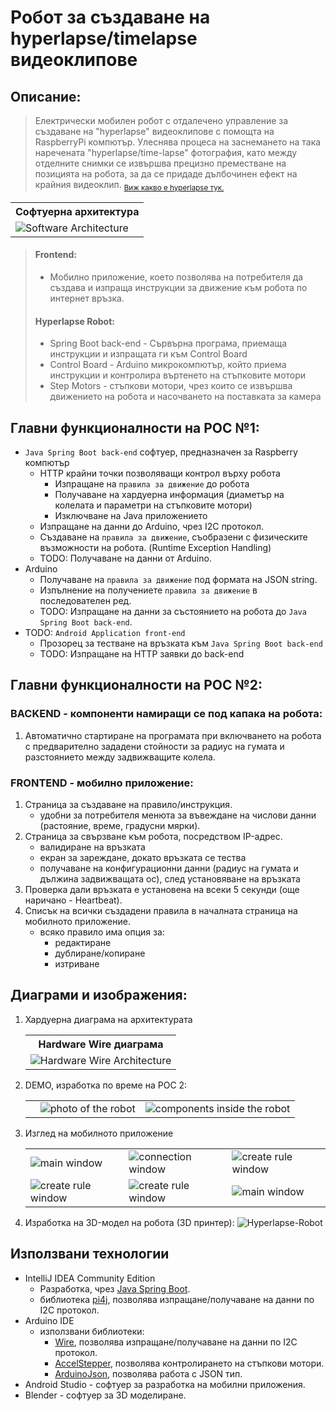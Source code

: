# Робот за създаване на hyperlapse/timelapse видеоклипове

## Описание:
> Електрически мобилен робот с отдалечено управление за създаване на "hyperlapse" видеоклипове с помощта на RaspberryPi компютър. Улеснява процеса на заснемането на така наречената "hyperlapse/time-lapse" фотография, като между отделните снимки се извършва прецизно преместване на позицията на робота, за да се придаде дълбочинен ефект на крайния видеоклип.
<sub>[Виж какво е hyperlapse тук.](https://youtu.be/y_4p6_KsqoE)</sub>

<table>
      <tr>
        <th>Софтуерна архитектура</th>
      </tr>
      <tr>
        <td>
          <img alt="Software Architecture" src="https://user-images.githubusercontent.com/61236255/214010093-9ca15fc7-d8e1-471a-8f83-3d7fa9c7d574.png">
        </td>
      </tr>
      </table>
    
    
>#### Frontend:</br>
>   - Мобилно приложение, което позволява на потребителя да създава и изпраща инструкции за движение към робота по интернет връзка.
>#### Hyperlapse Robot:</br>
>   - Spring Boot back-end - Сървърна програма, приемаща инструкции и изпращата ги към Control Board
>   - Control Board - Arduino микрокомпютър, който приема инструкции и контролира въртенето на стъпковите мотори
>   - Step Motors - стъпкови мотори, чрез които се извършва движението на робота и насочването на поставката за камера


## Главни функционалности на POC №1:
- `Java Spring Boot back-end` софтуер, предназначен за Raspberry компютър
  - HTTP крайни точки позволяващи контрол върху робота
    - Изпращане на `правила за движение` до робота
    - Получаване на хардуерна информация (диаметър на колелата и параметри на стъпковите мотори)
    - Изключване на Java приложението
  - Изпращане на данни до Arduino, чрез I2C протокол.
  - Създаване на `правила за движение`, съобразени с физическите възможности на робота. (Runtime Exception Handling)
  - TODO: Получаване на данни от Arduino.
- Arduino
  - Получаване на `правила за движение` под формата на JSON string.
  - Изпълнение на получениете `правила за движение` в последователен ред.
  - TODO: Изпращане на данни за състоянието на робота до `Java Spring Boot back-end`.
- TODO: `Android Application front-end`
  - Прозорец за тестване на връзката към `Java Spring Boot back-end`
  - TODO: Изпращане на HTTP заявки до back-end

## Главни функционалности на POC №2:
### BACKEND - компоненти намиращи се под капака на робота:
1. Автоматично стартиране на програмата при включването на робота с предварително зададени стойности за радиус на гумата и разстоянието между задвижващите колела.

### FRONTEND - мобилно приложение:
1. Страница за създаване на правило/инструкция.
    - удобни за потребителя менюта за въвеждане на числови данни (растояние, време, градусни мярки).
2. Страница за свързване към робота, посредством IP-адрес.
   - валидиране на връзката
   - екран за зареждане, докато връзката се тества
   - получаване на конфигурационни данни (радиус на гумата и дължина задвижващата ос), след установяване на връзката
3. Проверка дали връзката е установена на всеки 5 секунди (още наричано - Heartbeat).
4. Списък на всички създадени правила в началната страница на мобилното приложение.
   - всяко правило има опция за:
     - редактиране
     - дублиране/копиране
     - изтриване

## Диаграми и изображения:
1. Хардуерна диаграма на архитектурата
    <table>
      <tr>
        <th>Hardware Wire диаграма</th>
      </tr>
      <tr>
        <td>
          <img alt="Hardware Wire Architecture" src="https://user-images.githubusercontent.com/61236255/205662820-f8bea474-e4ec-4c0f-8cb2-7d6e48166b0e.png">
        </td>
      </tr>
    </table>

2. DEMO, изработка по време на POC 2:
    <table>
          <th>
            <td>
                <img alt="photo of the robot" src="https://user-images.githubusercontent.com/61236255/214062435-a7b5c700-b1d1-4f08-a52a-a3f4095b711a.jpg">
            </td>
            <td>
                <img alt="components inside the robot" src="https://user-images.githubusercontent.com/61236255/205867284-47fdb931-df37-4cae-8039-24e42011bc98.jpg">
            </td>
          </th>
    </table>

3. Изглед на мобилното приложение
      <table>
          <tr>
            <td>
                <img alt="main window" src="https://user-images.githubusercontent.com/61236255/214032898-a0754529-66d9-4643-876c-6e3a7478e142.jpg">
            </td>
            <td>
                <img alt="connection window" src="https://user-images.githubusercontent.com/61236255/214032952-8b94aab9-e678-4145-b6e7-caa7d1e85064.jpg">
            </td>
            <td>
                <img alt="create rule window" src="https://user-images.githubusercontent.com/61236255/214032955-65326957-9101-432f-9422-05560bbb16c1.jpg">
            </td>
          </tr>
          <tr>
            <td>
                <img alt="create rule window" src="https://user-images.githubusercontent.com/61236255/214032956-7ed0fe67-89b1-4d99-8cf2-6ec9afb0c969.jpg">
            </td>
            <td>
                <img alt="create rule window" src="https://user-images.githubusercontent.com/61236255/214032958-971bf802-83bd-47a6-8ee0-cf19ace4ccf1.jpg">
            </td>
            <td>
                <img alt="main window" src="https://user-images.githubusercontent.com/61236255/214032949-ac855bd1-8f17-471e-8fbc-767e511cc21a.jpg">
            </td>
          </tr>
      </table>

4. Изработка на 3D-модел на робота (3D принтер):
   ![Hyperlapse-Robot](https://user-images.githubusercontent.com/61236255/214060449-4cda8069-f7af-4cdc-a593-bddf4842a221.jpg)
   
## Използвани технологии
- IntelliJ IDEA Community Edition
  - Разработка, чрез [Java Spring Boot](https://spring.io/projects/spring-boot).
  - библиотека [pi4j](https://mvnrepository.com/artifact/com.pi4j/pi4j-core), позволява изпращане/получаване на данни по I2C протокол.
- Arduino IDE
  - използвани библиотеки:
    - [Wire](https://www.arduino.cc/reference/en/language/functions/communication/wire/), позволява изпращане/получаване на данни по I2C протокол.
    - [AccelStepper](https://www.airspayce.com/mikem/arduino/AccelStepper/), позволява контролирането на стъпкови мотори.
    - [ArduinoJson](https://arduinojson.org/), позволява работа с JSON тип.
- Android Studio - софтуер за разработка на мобилни приложения. 
- Blender - софтуер за 3D моделиране.




